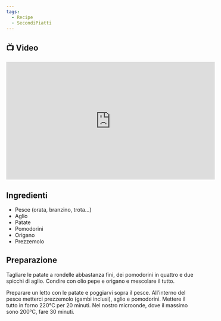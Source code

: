 ```yaml
---
tags:
  - Recipe
  - SecondiPiatti
---
```

## 📺 Video

<div class="iframe-container">
  <iframe width="560" height="315" src="https://www.youtube.com/embed/GfJdwI0kjJ0" title="YouTube video player" frameborder="0" allow="accelerometer; autoplay; clipboard-write; encrypted-media; gyroscope; picture-in-picture" allowfullscreen></iframe>
</div>

## Ingredienti

-   Pesce (orata, branzino, trota…)
-   Aglio
-   Patate
-   Pomodorini
-   Origano
-   Prezzemolo

## Preparazione

Tagliare le patate a rondelle abbastanza fini, dei pomodorini in quattro e due spicchi di aglio. Condire con olio pepe e origano e mescolare il tutto.

Preparare un letto con le patate e poggiarvi sopra il pesce. All’interno del pesce metterci prezzemolo (gambi inclusi), aglio e pomodorini. Mettere il tutto in forno 220°C per 20 minuti. Nel nostro microonde, dove il massimo sono 200°C, fare 30 minuti.